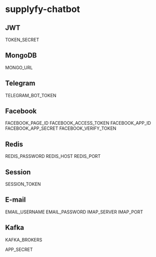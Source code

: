 # supplyfy-chatbot

## JWT
TOKEN_SECRET

## MongoDB
MONGO_URL

## Telegram
TELEGRAM_BOT_TOKEN

## Facebook
FACEBOOK_PAGE_ID
FACEBOOK_ACCESS_TOKEN
FACEBOOK_APP_ID
FACEBOOK_APP_SECRET
FACEBOOK_VERIFY_TOKEN

## Redis
REDIS_PASSWORD
REDIS_HOST
REDIS_PORT

## Session
SESSION_TOKEN

## E-mail
EMAIL_USERNAME
EMAIL_PASSWORD
IMAP_SERVER
IMAP_PORT

## Kafka
KAFKA_BROKERS

APP_SECRET